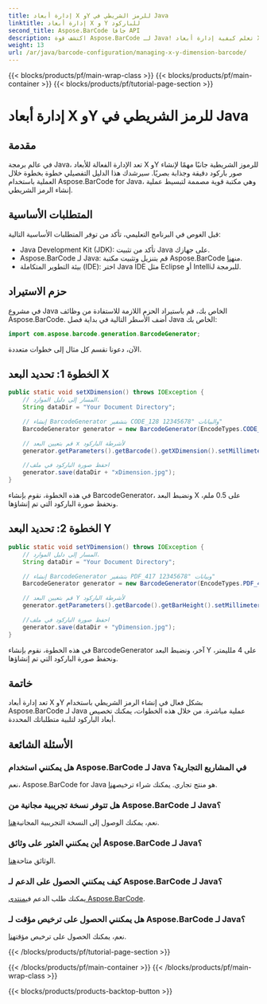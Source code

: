 ```yaml
---
title: إدارة أبعاد X وY للرمز الشريطي في Java
linktitle: إدارة أبعاد X و Y للباركود
second_title: Aspose.BarCode جافا API
description: اكتشف قوة Aspose.BarCode لـ Java! تعلم كيفية إدارة أبعاد X وY بسهولة من خلال دليلنا المفصّل خطوة بخطوة. تعزيز الدقة والجاذبية البصرية.
weight: 13
url: /ar/java/barcode-configuration/managing-x-y-dimension-barcode/
---
```


{{< blocks/products/pf/main-wrap-class >}}
{{< blocks/products/pf/main-container >}}
{{< blocks/products/pf/tutorial-page-section >}}

# إدارة أبعاد X وY للرمز الشريطي في Java


## مقدمة

في عالم برمجة Java، تعد الإدارة الفعالة للأبعاد X وY للرموز الشريطية جانبًا مهمًا لإنشاء صور باركود دقيقة وجذابة بصريًا. سيرشدك هذا الدليل التفصيلي خطوة بخطوة خلال العملية باستخدام Aspose.BarCode for Java، وهي مكتبة قوية مصممة لتبسيط عملية إنشاء الرمز الشريطي.

## المتطلبات الأساسية

قبل الغوص في البرنامج التعليمي، تأكد من توفر المتطلبات الأساسية التالية:

- Java Development Kit (JDK): تأكد من تثبيت Java على جهازك.
-  Aspose.BarCode لـ Java: قم بتنزيل وتثبيت مكتبة Aspose.BarCode من[هنا](https://releases.aspose.com/barcode/java/).
- بيئة التطوير المتكاملة (IDE): اختر Java IDE مثل Eclipse أو IntelliJ للبرمجة.

## حزم الاستيراد

في مشروع Java الخاص بك، قم باستيراد الحزم اللازمة للاستفادة من وظائف Aspose.BarCode. أضف الأسطر التالية في بداية فصل Java الخاص بك:

```java
import com.aspose.barcode.generation.BarcodeGenerator;
```

الآن، دعونا نقسم كل مثال إلى خطوات متعددة.

## الخطوة 1: تحديد البعد X

```java
public static void setXDimension() throws IOException {
    // المسار إلى دليل الموارد.
    String dataDir = "Your Document Directory";

    // إنشاء BarcodeGenerator بتشفير CODE_128 والبيانات "12345678"
    BarcodeGenerator generator = new BarcodeGenerator(EncodeTypes.CODE_128, "12345678");

    // قم بتعيين البعد x لأشرطة الباركود
    generator.getParameters().getBarcode().getXDimension().setMillimeters(0.5f);

    //احفظ صورة الباركود في ملف
    generator.save(dataDir + "xDimension.jpg");
}
```

في هذه الخطوة، نقوم بإنشاء BarcodeGenerator، ونضبط البعد X على 0.5 ملم، ونحفظ صورة الباركود التي تم إنشاؤها.

## الخطوة 2: تحديد البعد Y

```java
public static void setYDimension() throws IOException {
    // المسار إلى دليل الموارد.
    String dataDir = "Your Document Directory";

    // إنشاء BarcodeGenerator بتشفير PDF_417 وبيانات "12345678"
    BarcodeGenerator generator = new BarcodeGenerator(EncodeTypes.PDF_417, "12345678");

    // قم بتعيين البعد Y لأشرطة الباركود
    generator.getParameters().getBarcode().getBarHeight().setMillimeters(4);

    //احفظ صورة الباركود في ملف
    generator.save(dataDir + "yDimension.jpg");
}
```

في هذه الخطوة، نقوم بإنشاء BarcodeGenerator آخر، ونضبط البعد Y على 4 ملليمتر، ونحفظ صورة الباركود التي تم إنشاؤها.

## خاتمة

تعد إدارة أبعاد X وY بشكل فعال في إنشاء الرمز الشريطي باستخدام Aspose.BarCode لـ Java عملية مباشرة. من خلال هذه الخطوات، يمكنك تخصيص أبعاد الباركود لتلبية متطلباتك المحددة.

## الأسئلة الشائعة

### هل يمكنني استخدام Aspose.BarCode لـ Java في المشاريع التجارية؟
 نعم، Aspose.BarCode for Java هو منتج تجاري. يمكنك شراء ترخيص[هنا](https://purchase.aspose.com/buy).

### هل تتوفر نسخة تجريبية مجانية من Aspose.BarCode لـ Java؟
 نعم، يمكنك الوصول إلى النسخة التجريبية المجانية[هنا](https://releases.aspose.com/).

### أين يمكنني العثور على وثائق Aspose.BarCode لـ Java؟
 الوثائق متاحة[هنا](https://reference.aspose.com/barcode/java/).

### كيف يمكنني الحصول على الدعم لـ Aspose.BarCode لـ Java؟
 يمكنك طلب الدعم في[منتدى Aspose.BarCode](https://forum.aspose.com/c/barcode/13).

### هل يمكنني الحصول على ترخيص مؤقت لـ Aspose.BarCode لـ Java؟
نعم، يمكنك الحصول على ترخيص مؤقت[هنا](https://purchase.aspose.com/temporary-license/).

{{< /blocks/products/pf/tutorial-page-section >}}

{{< /blocks/products/pf/main-container >}}
{{< /blocks/products/pf/main-wrap-class >}}

{{< blocks/products/products-backtop-button >}}
